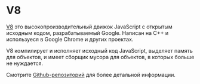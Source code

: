 # V8

[V8](https://code.google.com/p/v8/) это высокопроизводительный движок JavaScript с открытым исходным кодом, разрабатываемый Google. Написан на C++ и используеся в Google Chrome и других проектах.

V8 компилирует и исполняет исходный код JavaScript, выделяет память для объектов, и имеет сборщик мусора для объектов, в которых больше не нуждается.

Смотрите [Github-репозиторий](https://github.com/v8/v8/wiki) для более детальной информации.
